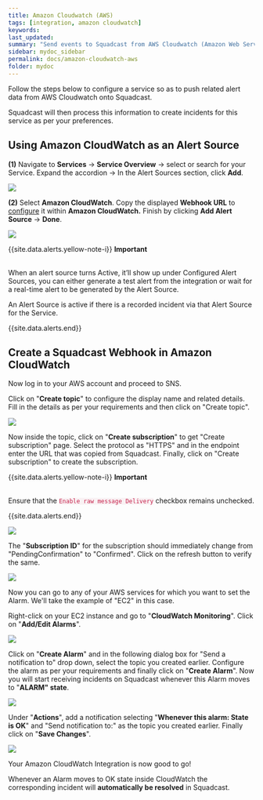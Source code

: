 ```yaml
---
title: Amazon Cloudwatch (AWS)
tags: [integration, amazon cloudwatch]
keywords: 
last_updated: 
summary: "Send events to Squadcast from AWS Cloudwatch (Amazon Web Services)"
sidebar: mydoc_sidebar
permalink: docs/amazon-cloudwatch-aws
folder: mydoc
---
```


Follow the steps below to configure a service so as to push related alert data from AWS Cloudwatch onto Squadcast.

Squadcast will then process this information to create incidents for this service as per your preferences.

## Using Amazon CloudWatch as an Alert Source

**(1)** Navigate to **Services** -> **Service Overview** -> select or search for your Service. Expand the accordion -> In the Alert Sources section, click **Add**.

![](<images/Alert_Sources.png>)

**(2)** Select **Amazon CloudWatch**. Copy the displayed **Webhook URL** to [configure](amazon-cloudwatch-aws#create-a-squadcast-webhook-in-amazon-cloudwatch) it within **Amazon CloudWatch.** Finish by clicking **Add Alert Source** -> **Done**.

![](<images/Amazon Cloudwatch (AWS) .png>)

{{site.data.alerts.yellow-note-i}}
<b>Important</b><br/><br/>
<p>When an alert source turns Active, it’ll show up under Configured Alert Sources, you can either generate a test alert from the integration or wait for a real-time alert to be generated by the Alert Source.</p>
<p>An Alert Source is active if there is a recorded incident via that Alert Source for the Service.</p>
{{site.data.alerts.end}}

## Create a Squadcast Webhook in Amazon CloudWatch

Now log in to your AWS account and proceed to SNS.

Click on "**Create topic**" to configure the display name and related details. Fill in the details as per your requirements and then click on "Create topic".

![](images/aws_2.png)

Now inside the topic, click on "**Create subscription**" to get "Create subscription" page. Select the protocol as "HTTPS" and in the endpoint enter the URL that was copied from Squadcast. Finally, click on "Create subscription" to create the subscription. 

{{site.data.alerts.yellow-note-i}}
<b>Important</b><br/><br/>
<p>Ensure that the <code class="highlighter-rouge" style="color: #c7254e; background-color: #f9f2f4 !important;">Enable raw message Delivery</code> checkbox remains unchecked.</p>
{{site.data.alerts.end}}

![](images/aws_3.png)

The "**Subscription ID**" for the subscription should immediately change from "PendingConfirmation" to "Confirmed". Click on the refresh button to verify the same.

![](images/aws_4.png)

Now you can go to any of your AWS services for which you want to set the Alarm. We'll take the example of "EC2" in this case.

Right-click on your EC2 instance and go to "**CloudWatch Monitoring**". Click on "**Add/Edit Alarms**".

![](images/aws_5.png)

Click on "**Create Alarm**" and in the following dialog box for "Send a notification to" drop down, select the topic you created earlier. Configure the alarm as per your requirements and finally click on "**Create Alarm**". Now you will start receiving incidents on Squadcast whenever this Alarm moves to "**ALARM" state**.

![](images/aws_6.png)

Under "**Actions**", add a notification selecting "**Whenever this alarm: State is OK**" and "Send notification to:" as the topic you created earlier. Finally click on "**Save Changes**".

![](images/aws_7.png)

Your Amazon CloudWatch Integration is now good to go! 

Whenever an Alarm moves to OK state inside CloudWatch the corresponding incident will **automatically be resolved** in Squadcast.